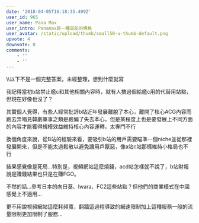 ```yaml
---
date: '2018-04-05T16:18:35.409Z'
user_id: 965
user_name: Pana Max
user_intro: Panamax是一種貨船的規格
user_avatar: /static/upload/thumb/small50-u-thumb-default.png
upvote: 4
downvote: 0
comments:
    - ''
    - ''
---
```


\\\\以下不是一個完整答案，未經整理，想到什麼就寫

  

我記得當初b站禁止艦c和其他相關內容時，就有人搞過個給艦c用的代替用站點，但現在好像也沒了？

其實個人覺得，有些人經常批評b站近年發展離脫了本心，離開了核心ACG內容而跑去弄唱見韓劇軍事之類是跑偏了失去本心，但是某程度上也是要發展上不同方面的內容才能獲得規模效益維持核心內容運轉，太專門不行

換個角度來說，從B站的經驗來看，要吸引b站的用戶需要瞄準一個niche並從那裡發展開來，但是不能太過鬆散以避免讓用戶厭惡，像a站c站那樣維持小格局也不行

結果感覺像是死局…特別是，視頻網站這麼燒錢，acd站怎樣就不說了，b站財報說是賺錢結果也只是在賺FGO。

不然的話…參考日本的向日葵、Iwara、FC2這些站點？但他們的商業模式在中國感覺上不適用…

更不用說視頻網站這麼耗頻寬，翻牆這過程導致的網速限制加上這種服務一般的流量限制更加限制了服務…
